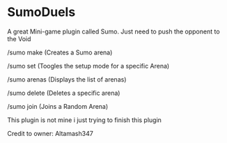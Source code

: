 # SumoDuels
A great Mini-game plugin called Sumo. Just need to push the opponent to the Void

/sumo make <Arena Name>   (Creates a Sumo arena)
  
/sumo set <Arena Name>    (Toogles the setup mode for a specific Arena)
  
/sumo arenas              (Displays the list of arenas)

/sumo delete <Arena Name> (Deletes a specific arena)
  
/sumo join                (Joins a Random Arena)  

This plugin is not mine i just trying to finish this plugin

Credit to owner: Altamash347
